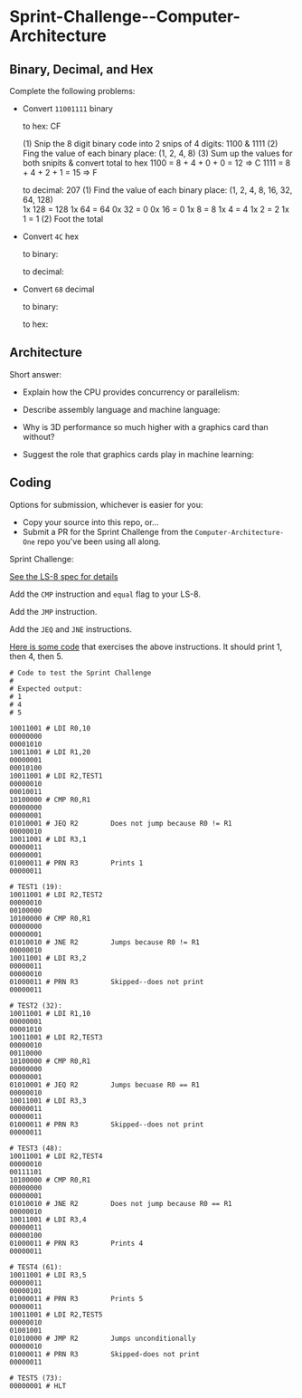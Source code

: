 # Sprint-Challenge--Computer-Architecture

## Binary, Decimal, and Hex

Complete the following problems:

* Convert `11001111` binary
        
    to hex: CF
   
    (1) Snip the 8 digit binary code into 2 snips of 4 digits: 1100 & 1111
    (2) Fing the value of each binary place: (1, 2, 4, 8)
    (3) Sum up the values for both snipits & convert total to hex
        1100 = 8 + 4 + 0 + 0 = 12 => C
        1111 = 8 + 4 + 2 + 1 = 15 => F

    to decimal: 207
    (1) Find the value of each binary place: (1, 2, 4, 8, 16, 32, 64, 128)    
        1x 128 = 128
        1x 64  =  64
        0x 32  =   0
        0x 16  =   0
        1x 8   =   8
        1x 4   =   4
        1x 2   =   2
        1x 1   =   1
    (2) Foot the total
        



* Convert `4C` hex

    to binary:

    to decimal:


* Convert `68` decimal

    to binary:

    to hex:


## Architecture

Short answer:

* Explain how the CPU provides concurrency or parallelism:

* Describe assembly language and machine language:

* Why is 3D performance so much higher with a graphics card than
  without?

* Suggest the role that graphics cards play in machine learning:


## Coding

Options for submission, whichever is easier for you:

* Copy your source into this repo, or...
* Submit a PR for the Sprint Challenge from the `Computer-Architecture-One` repo
  you've been using all along.

Sprint Challenge:

[See the LS-8 spec for details](https://github.com/LambdaSchool/Computer-Architecture-One/blob/master/LS8-SPEC.md)

Add the `CMP` instruction and `equal` flag to your LS-8.

Add the `JMP` instruction.

Add the `JEQ` and `JNE` instructions.


[Here is some code](sctest.ls8) that exercises the above instructions. It should
print 1, then 4, then 5.

```
# Code to test the Sprint Challenge
#
# Expected output:
# 1
# 4
# 5

10011001 # LDI R0,10
00000000
00001010
10011001 # LDI R1,20
00000001
00010100
10011001 # LDI R2,TEST1
00000010
00010011
10100000 # CMP R0,R1
00000000
00000001
01010001 # JEQ R2        Does not jump because R0 != R1
00000010
10011001 # LDI R3,1
00000011
00000001
01000011 # PRN R3        Prints 1
00000011

# TEST1 (19):
10011001 # LDI R2,TEST2
00000010
00100000
10100000 # CMP R0,R1
00000000
00000001
01010010 # JNE R2        Jumps because R0 != R1
00000010
10011001 # LDI R3,2
00000011
00000010
01000011 # PRN R3        Skipped--does not print
00000011

# TEST2 (32):
10011001 # LDI R1,10
00000001
00001010
10011001 # LDI R2,TEST3
00000010
00110000
10100000 # CMP R0,R1
00000000
00000001
01010001 # JEQ R2        Jumps becuase R0 == R1
00000010
10011001 # LDI R3,3
00000011
00000011
01000011 # PRN R3        Skipped--does not print
00000011

# TEST3 (48):
10011001 # LDI R2,TEST4
00000010
00111101
10100000 # CMP R0,R1
00000000
00000001
01010010 # JNE R2        Does not jump because R0 == R1
00000010
10011001 # LDI R3,4
00000011
00000100
01000011 # PRN R3        Prints 4
00000011

# TEST4 (61):
10011001 # LDI R3,5
00000011
00000101
01000011 # PRN R3        Prints 5
00000011
10011001 # LDI R2,TEST5
00000010
01001001
01010000 # JMP R2        Jumps unconditionally
00000010
01000011 # PRN R3        Skipped-does not print
00000011

# TEST5 (73):
00000001 # HLT
```


